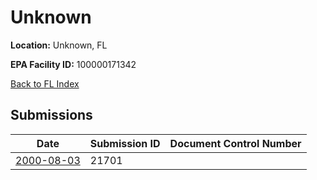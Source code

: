 # Unknown

**Location:** Unknown, FL

**EPA Facility ID:** 100000171342

[Back to FL Index](../../index.md)

## Submissions

| Date | Submission ID | Document Control Number |
|------|--------------|-------------------------|
| [2000-08-03](submissions/21701.md) | 21701 |  |
